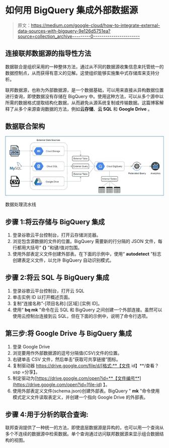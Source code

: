 # 如何用 BigQuery 集成外部数据源

> 原文：<https://medium.com/google-cloud/how-to-integrate-external-data-sources-with-bigquery-9e126d5751ea?source=collection_archive---------0----------------------->

## 连接联邦数据源的指导性方法

数据联合是组织采用的一种整体方法，通过从不同的数据源收集信息来托管统一的数据控制点，从而获得有意义的见解。这使组织能够实施集中式存储库来支持分析。

联邦数据源，也称为外部数据源，是一个数据基础，可以用来直接从异构数据位置进行查询，即使数据没有存储在 BigQuery 中。使用这种方法，可以从多个源中以所需的数据格式提取结构化数据，从而避免从源系统复制或传输数据。这篇博客解释了从多个来源查询数据的方法，例如**云存储**、**云 SQL** 和 **Google Drive** 。

## 数据联合架构

![](img/b61e53a59927bb42f504b8c8f3920297.png)

数据处理流水线

## 步骤 1:将云存储与 BigQuery 集成

1.  登录谷歌云平台控制台，打开云存储浏览器。
2.  浏览包含源数据的文件的位置。BigQuery 需要新的行分隔的 JSON 文件，每行都用大括号“ **{}** ”和键/值对包围。
3.  使用外部表定义文件创建外部表。在下面的示例中，使用“ **autodetect** ”标志创建表定义文件，以允许 BigQuery 自动识别模式。

## 步骤 2:将云 SQL 与 BigQuery 集成

1.  登录谷歌云平台控制台，打开云 SQL
2.  单击实例 ID 以打开概述页面。
3.  复制“连接名称”-[项目名称]:[区域]:[实例 ID]。
4.  使用“ **bq mk** ”命令在云 SQL 和 BigQuery 之间创建一个外部连接。虽然可以使用云控制台连接到云 SQL，但在下面的示例中，说明了命令行选项。

## 第三步:将 Google Drive 与 BigQuery 集成

1.  登录 Google Drive
2.  浏览要用作外部数据源的逗号分隔值(CSV)文件的位置。
3.  右键单击 CSV 文件，然后单击“获取可共享链接”图标。
4.  复制驱动器 https://drive.google.com/file/d/[格式:**【文件 id】**/查看？usp =分享】。
5.  制定驱动为[https://drive.google.com/open?id=**【文件编号**](https://drive.google.com/open?id=[file-id) 】。
6.  使用外部表定义文件(schema.json)创建外部表。BigQuery " **mk** "命令使用模式定义文件读取表定义，并创建一个指向 Google Drive 的外部表。

## 步骤 4:用于分析的联合查询:

联邦查询提供了一种统一的方法，即使底层数据源是异构的，也可以用一个查询从多个不连续的数据源中检索数据。单个查询通过访问联邦数据源来显示组合数据结构的视图。